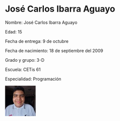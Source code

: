 # José Carlos Ibarra Aguayo
Nombre: José Carlos Ibarra Aguayo

Edad: 15

Fecha de entrega: 9 de octubre

Fecha de nacimiento: 18 de septiembre del 2009

Grado y grupo: 3-D

Escuela: CETis 61

Especialidad: Programación

![José](jose.jpg)